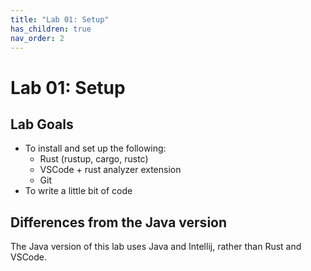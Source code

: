 ```yaml
---
title: "Lab 01: Setup"
has_children: true
nav_order: 2
---
```


# Lab 01: Setup

## Lab Goals

 - To install and set up the following:
    - Rust (rustup, cargo, rustc)
    - VSCode + rust analyzer extension
    - Git
 - To write a little bit of code

## Differences from the Java version

The Java version of this lab uses Java and Intellij, rather than Rust and VSCode.
